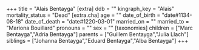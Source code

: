 +++
title = "Alais Bentayga"
[extra]
ddb = ""
kingraph_key = "Alais"
mortality_status = "Dead"
[extra.cha]
age = ""
date_of_birth = "date#1134-08-18"
date_of_death = "date#1220-03-01"
married_on = ""
married_to = "Mariona Bouillard"
pronouns = ""
sex = ""
[taxonomies]
children = ["Marc Bentayga","Adria Bentayga"]
parents = ["Guillem Bentayga","Julia Llach"]
siblings = ["Johanna Bentayga","Eduard Bentayga","Alba Bentayga"]
+++

